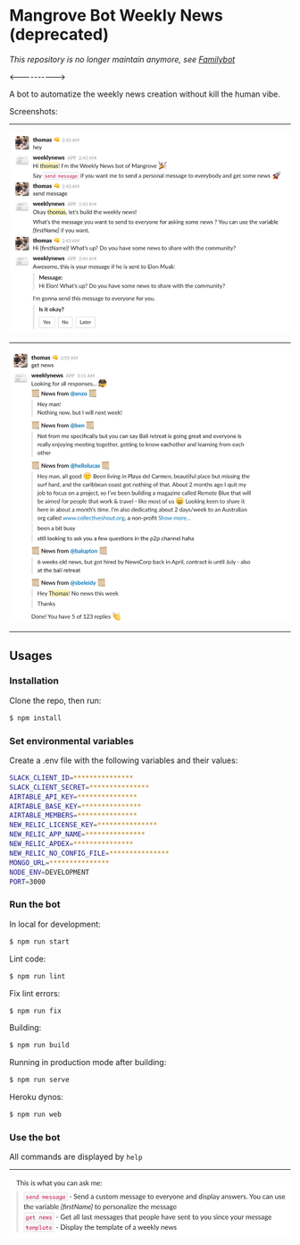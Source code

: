 # Mangrove Bot Weekly News (deprecated)
                          
*This repository is no longer maintain anymore, see [Familybot](https://github.com/MeetMangrove/familybot)*


<---------->


A bot to automatize the weekly news creation without kill the human vibe.

Screenshots:

---

![send message](./public/screenshot_3.png)

---

![get news](./public/screenshot_2.png)

---

## Usages

### Installation

Clone the repo, then run:
```bash
$ npm install
```

### Set environmental variables

Create a .env file with the following variables and their values:
```bash
SLACK_CLIENT_ID=***************
SLACK_CLIENT_SECRET=***************
AIRTABLE_API_KEY=***************
AIRTABLE_BASE_KEY=***************
AIRTABLE_MEMBERS=***************
NEW_RELIC_LICENSE_KEY=***************
NEW_RELIC_APP_NAME=***************
NEW_RELIC_APDEX=***************
NEW_RELIC_NO_CONFIG_FILE=***************
MONGO_URL=***************
NODE_ENV=DEVELOPMENT
PORT=3000
```

### Run the bot

In local for development:
```bash
$ npm run start
```

Lint code:
```bash
$ npm run lint
```

Fix lint errors:
```bash
$ npm run fix
```

Building:
```bash
$ npm run build
```

Running in production mode after building:
```bash
$ npm run serve
```

Heroku dynos:
```bash
$ npm run web
```

### Use the bot

All commands are displayed by ```help```

---

![help commands](./public/screenshot_1.png)
